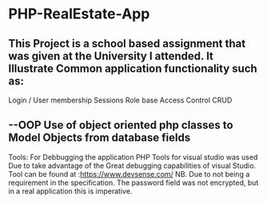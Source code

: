 # PHP-RealEstate-App
This Project is a school based assignment that was given at the  University I attended. It Illustrate Common application functionality such as:
------------------------------------------------------------------------------------------------------------------------------------------
Login / User membership
Sessions
Role base Access Control
CRUD

--OOP
Use of object oriented php classes to Model Objects from  database fields
------------------------------------------------------------------------------------------------------------------------------------------
Tools:
For Debbugging the application PHP Tools for visual studio was used Due to take advantage of the Great debugging capabilities of visual Studio.
Tool can be found at :https://www.devsense.com/
NB. Due to not being a requirement in the specification. The password field was not encrypted, but in a real application this is imperative.
